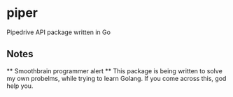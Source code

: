 # piper
Pipedrive API package written in Go

## Notes
** Smoothbrain programmer alert **
This package is being written to solve my own probelms, while trying to learn
Golang. If you come across this, god help you. 

